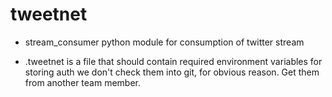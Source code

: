 tweetnet
========

 - stream\_consumer python module for consumption of twitter stream

 - .tweetnet is a file that should contain required environment variables for storing auth
   we don't check them into git, for obvious reason. Get them from another team member.


